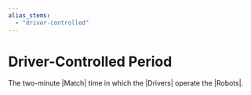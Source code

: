 ```yaml
---
alias_stems:
  - "driver-controlled"
---
```


# Driver-Controlled Period

The two-minute |Match| time in which the |Drivers| operate the |Robots|.
